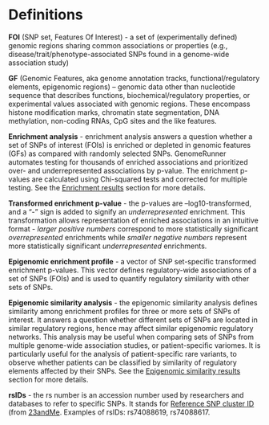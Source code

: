

Definitions
========================================================

**FOI** (SNP set, Features Of Interest) - a set of (experimentally defined) genomic regions sharing common associations or properties (e.g., disease/trait/phenotype-associated SNPs found in a genome-wide association study)

**GF** (Genomic Features, aka genome annotation tracks, functional/regulatory elements, epigenomic regions) – genomic data other than nucleotide sequence that describes functions, biochemical/regulatory properties, or experimental values associated with genomic regions. These encompass histone modification marks, chromatin state segmentation, DNA methylation, non-coding RNAs, CpG sites and the like features.

**Enrichment analysis** - enrichment analysis answers a question whether a set of SNPs of interest (FOIs) is enriched or depleted in genomic features (GFs) as compared with randomly selected SNPs. GenomeRunner automates testing for thousands of enriched associations and prioritized over- and underrepresented associations by p-value. The enrichment p-values are calculated using Chi-squared tests and corrected for multiple testing. See the [Enrichment results](../hypergeom4/enrichment.md) section for more details.

**Transformed enrichment p-value** - the p-values are –log10-transformed, and a “-” sign is added to signify an *underrepresented* enrichment.  This transformation allows representation of enriched associations in an intuitive format - *larger positive numbers* correspond to more statistically significant *overrepresented* enrichments while *smaller negative numbers* represent more statistically significant *underrepresented* enrichments. 

**Epigenomic enrichment profile** - a vector of SNP set-specific transformed enrichment p-values. This vector defines regulatory-wide associations of a set of SNPs (FOIs) and is used to quantify regulatory similarity with other sets of SNPs.

**Epigenomic similarity analysis** - the epigenomic similarity analysis defines similarity among enrichment profiles for three or more sets of SNPs of interest. It answers a question whether different sets of SNPs are located in similar regulatory regions, hence may affect similar epigenomic regulatory networks. This analysis may be useful when comparing sets of SNPs from multiple genome-wide association studies, or patient-specific variomes. It is particularly useful for the analysis of patient-specific rare variants, to observe whether patients can be classified by similarity of regulatory elements affected by their SNPs. See the [Epigenomic similarity results](../hypergeom4/episimilarity.md) section for more details.

**rsIDs** - the rs number is an accession number used by researchers and databases to refer to specific SNPs. It stands for [Reference SNP cluster ID](http://www.ncbi.nlm.nih.gov/SNP/get_html.cgi?whichHtml=how_to_submit#REFSNP) (from [23andMe](https://customercare.23andme.com/entries/21263638-What-are-all-the-rs-numbers-rsids-). Examples of rsIDs: rs74088619, rs74088617.
